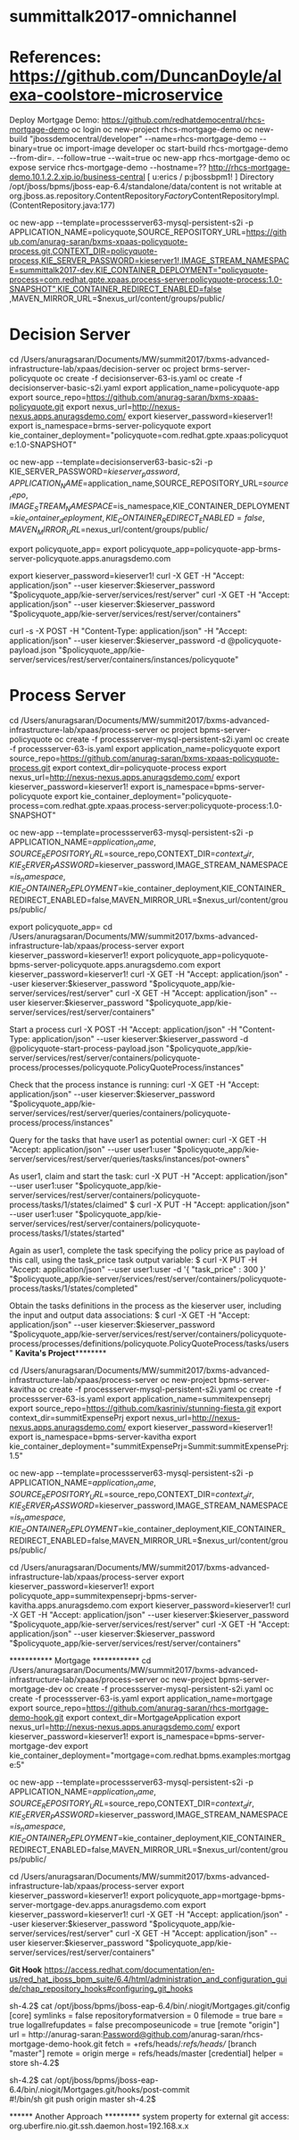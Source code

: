 # summittalk2017-omnichannel
# References: https://github.com/DuncanDoyle/alexa-coolstore-microservice
Deploy Mortgage Demo: https://github.com/redhatdemocentral/rhcs-mortgage-demo
oc login
oc new-project rhcs-mortgage-demo 
oc new-build "jbossdemocentral/developer" --name=rhcs-mortgage-demo --binary=true
oc import-image developer
oc start-build rhcs-mortgage-demo --from-dir=. --follow=true --wait=true
oc new-app rhcs-mortgage-demo
oc expose service rhcs-mortgage-demo --hostname=??
http://rhcs-mortgage-demo.10.1.2.2.xip.io/business-central 
[ u:erics / p:jbossbpm1! ] 
Directory /opt/jboss/bpms/jboss-eap-6.4/standalone/data/content is not writable
	at org.jboss.as.repository.ContentRepository$Factory$ContentRepositoryImpl.<init>(ContentRepository.java:177)
  
 
 oc new-app --template=processserver63-mysql-persistent-s2i -p APPLICATION_NAME=policyquote,SOURCE_REPOSITORY_URL=https://github.com/anurag-saran/bxms-xpaas-policyquote-process.git,CONTEXT_DIR=policyquote-process,KIE_SERVER_PASSWORD=kieserver1!,IMAGE_STREAM_NAMESPACE=summittalk2017-dev,KIE_CONTAINER_DEPLOYMENT="policyquote-process=com.redhat.gpte.xpaas.process-server:policyquote-process:1.0-SNAPSHOT",KIE_CONTAINER_REDIRECT_ENABLED=false
 ,MAVEN_MIRROR_URL=$nexus_url/content/groups/public/
 
# Decision Server
cd /Users/anuragsaran/Documents/MW/summit2017/bxms-advanced-infrastructure-lab/xpaas/decision-server
oc project brms-server-policyquote
oc create -f decisionserver-63-is.yaml
oc create -f decisionserver-basic-s2i.yaml
export application_name=policyquote-app
export source_repo=https://github.com/anurag-saran/bxms-xpaas-policyquote.git
export nexus_url=http://nexus-nexus.apps.anuragsdemo.com/
export kieserver_password=kieserver1!
export is_namespace=brms-server-policyquote
export kie_container_deployment="policyquote=com.redhat.gpte.xpaas:policyquote:1.0-SNAPSHOT"

oc new-app --template=decisionserver63-basic-s2i -p KIE_SERVER_PASSWORD=$kieserver_password,APPLICATION_NAME=$application_name,SOURCE_REPOSITORY_URL=$source_repo,IMAGE_STREAM_NAMESPACE=$is_namespace,KIE_CONTAINER_DEPLOYMENT=$kie_container_deployment,KIE_CONTAINER_REDIRECT_ENABLED=false,MAVEN_MIRROR_URL=$nexus_url/content/groups/public/

export policyquote_app=<URL of the policyquote app route>
export policyquote_app=policyquote-app-brms-server-policyquote.apps.anuragsdemo.com

export kieserver_password=kieserver1!
curl -X GET -H "Accept: application/json" --user kieserver:$kieserver_password "$policyquote_app/kie-server/services/rest/server"
curl -X GET -H "Accept: application/json" --user kieserver:$kieserver_password "$policyquote_app/kie-server/services/rest/server/containers"

curl -s -X POST -H "Content-Type: application/json" -H "Accept: application/json" --user kieserver:$kieserver_password -d @policyquote-payload.json "$policyquote_app/kie-server/services/rest/server/containers/instances/policyquote"


# Process Server

cd /Users/anuragsaran/Documents/MW/summit2017/bxms-advanced-infrastructure-lab/xpaas/process-server
oc project bpms-server-policyquote
oc create -f processserver-mysql-persistent-s2i.yaml
oc create -f processserver-63-is.yaml
export application_name=policyquote
export source_repo=https://github.com/anurag-saran/bxms-xpaas-policyquote-process.git
export context_dir=policyquote-process
export nexus_url=http://nexus-nexus.apps.anuragsdemo.com/
export kieserver_password=kieserver1!
export is_namespace=bpms-server-policyquote
export kie_container_deployment="policyquote-process=com.redhat.gpte.xpaas.process-server:policyquote-process:1.0-SNAPSHOT"

oc new-app --template=processserver63-mysql-persistent-s2i -p APPLICATION_NAME=$application_name,SOURCE_REPOSITORY_URL=$source_repo,CONTEXT_DIR=$context_dir,KIE_SERVER_PASSWORD=$kieserver_password,IMAGE_STREAM_NAMESPACE=$is_namespace,KIE_CONTAINER_DEPLOYMENT=$kie_container_deployment,KIE_CONTAINER_REDIRECT_ENABLED=false,MAVEN_MIRROR_URL=$nexus_url/content/groups/public/

export policyquote_app=<URL of the policyquote app route>
cd /Users/anuragsaran/Documents/MW/summit2017/bxms-advanced-infrastructure-lab/xpaas/process-server
export kieserver_password=kieserver1!
export policyquote_app=policyquote-bpms-server-policyquote.apps.anuragsdemo.com
export kieserver_password=kieserver1!
curl -X GET -H "Accept: application/json" --user kieserver:$kieserver_password "$policyquote_app/kie-server/services/rest/server"
curl -X GET -H "Accept: application/json" --user kieserver:$kieserver_password "$policyquote_app/kie-server/services/rest/server/containers"

Start a process
curl -X POST -H "Accept: application/json" -H "Content-Type: application/json" --user kieserver:$kieserver_password -d @policyquote-start-process-payload.json "$policyquote_app/kie-server/services/rest/server/containers/policyquote-process/processes/policyquote.PolicyQuoteProcess/instances"

Check that the process instance is running:
curl -X GET -H "Accept: application/json" --user kieserver:$kieserver_password "$policyquote_app/kie-server/services/rest/server/queries/containers/policyquote-process/process/instances"

Query for the tasks that have user1 as potential owner:
curl -X GET -H "Accept: application/json" --user user1:user "$policyquote_app/kie-server/services/rest/server/queries/tasks/instances/pot-owners"

As user1, claim and start the task:
curl -X PUT -H "Accept: application/json" --user user1:user "$policyquote_app/kie-server/services/rest/server/containers/policyquote-process/tasks/1/states/claimed"
$ curl -X PUT -H "Accept: application/json" --user user1:user "$policyquote_app/kie-server/services/rest/server/containers/policyquote-process/tasks/1/states/started"

Again as user1, complete the task specifying the policy price as payload of this call, using the task_price task output variable:
$ curl -X PUT -H "Accept: application/json" --user user1:user -d '{ "task_price" : 300 }' "$policyquote_app/kie-server/services/rest/server/containers/policyquote-process/tasks/1/states/completed"

Obtain the tasks definitions in the process as the kieserver user, including the input and output data associations:
$ curl -X GET -H "Accept: application/json" --user kieserver:$kieserver_password "$policyquote_app/kie-server/services/rest/server/containers/policyquote-process/processes/definitions/policyquote.PolicyQuoteProcess/tasks/users"
**********Kavita's Project******************

cd /Users/anuragsaran/Documents/MW/summit2017/bxms-advanced-infrastructure-lab/xpaas/process-server
oc new-project bpms-server-kavitha
oc create -f processserver-mysql-persistent-s2i.yaml
oc create -f processserver-63-is.yaml
export application_name=summitexpenseprj
export source_repo=https://github.com/kasriniv/stunning-fiesta.git
export context_dir=summitExpensePrj
export nexus_url=http://nexus-nexus.apps.anuragsdemo.com/
export kieserver_password=kieserver1!
export is_namespace=bpms-server-kavitha
export kie_container_deployment="summitExpensePrj=Summit:summitExpensePrj:1.5"

oc new-app --template=processserver63-mysql-persistent-s2i -p APPLICATION_NAME=$application_name,SOURCE_REPOSITORY_URL=$source_repo,CONTEXT_DIR=$context_dir,KIE_SERVER_PASSWORD=$kieserver_password,IMAGE_STREAM_NAMESPACE=$is_namespace,KIE_CONTAINER_DEPLOYMENT=$kie_container_deployment,KIE_CONTAINER_REDIRECT_ENABLED=false,MAVEN_MIRROR_URL=$nexus_url/content/groups/public/


cd /Users/anuragsaran/Documents/MW/summit2017/bxms-advanced-infrastructure-lab/xpaas/process-server
export kieserver_password=kieserver1!
export policyquote_app=summitexpenseprj-bpms-server-kavitha.apps.anuragsdemo.com
export kieserver_password=kieserver1!
curl -X GET -H "Accept: application/json" --user kieserver:$kieserver_password "$policyquote_app/kie-server/services/rest/server"
curl -X GET -H "Accept: application/json" --user kieserver:$kieserver_password "$policyquote_app/kie-server/services/rest/server/containers"

*********** Mortgage ************
cd /Users/anuragsaran/Documents/MW/summit2017/bxms-advanced-infrastructure-lab/xpaas/process-server
oc new-project bpms-server-mortgage-dev
oc create -f processserver-mysql-persistent-s2i.yaml
oc create -f processserver-63-is.yaml
export application_name=mortgage
export source_repo=https://github.com/anurag-saran/rhcs-mortgage-demo-hook.git
export context_dir=MortgageApplication
export nexus_url=http://nexus-nexus.apps.anuragsdemo.com/
export kieserver_password=kieserver1!
export is_namespace=bpms-server-mortgage-dev
export kie_container_deployment="mortgage=com.redhat.bpms.examples:mortgage:5"

oc new-app --template=processserver63-mysql-persistent-s2i -p APPLICATION_NAME=$application_name,SOURCE_REPOSITORY_URL=$source_repo,CONTEXT_DIR=$context_dir,KIE_SERVER_PASSWORD=$kieserver_password,IMAGE_STREAM_NAMESPACE=$is_namespace,KIE_CONTAINER_DEPLOYMENT=$kie_container_deployment,KIE_CONTAINER_REDIRECT_ENABLED=false,MAVEN_MIRROR_URL=$nexus_url/content/groups/public/


cd /Users/anuragsaran/Documents/MW/summit2017/bxms-advanced-infrastructure-lab/xpaas/process-server
export kieserver_password=kieserver1!
export policyquote_app=mortgage-bpms-server-mortgage-dev.apps.anuragsdemo.com
export kieserver_password=kieserver1!
curl -X GET -H "Accept: application/json" --user kieserver:$kieserver_password "$policyquote_app/kie-server/services/rest/server"
curl -X GET -H "Accept: application/json" --user kieserver:$kieserver_password "$policyquote_app/kie-server/services/rest/server/containers"


**********Git Hook**********
https://access.redhat.com/documentation/en-us/red_hat_jboss_bpm_suite/6.4/html/administration_and_configuration_guide/chap_repository_hooks#configuring_git_hooks

sh-4.2$ cat /opt/jboss/bpms/jboss-eap-6.4/bin/.niogit/Mortgages.git/config
[core]
	symlinks = false
	repositoryformatversion = 0
	filemode = true
	bare = true
	logallrefupdates = false
	precomposeunicode = true
[remote "origin"]
	url = http://anurag-saran:Password@github.com/anurag-saran/rhcs-mortgage-demo-hook.git
	fetch = +refs/heads/*:refs/heads/*
[branch "master"]
	remote = origin
	merge = refs/heads/master
[credential]
	helper = store
sh-4.2$ 

sh-4.2$ cat /opt/jboss/bpms/jboss-eap-6.4/bin/.niogit/Mortgages.git/hooks/post-commit             
#!/bin/sh
git push origin master
sh-4.2$ 

****** Another Approach *********
system property for external git access: 
org.uberfire.nio.git.ssh.daemon.host=192.168.x.x






